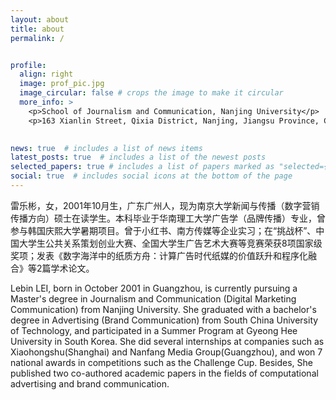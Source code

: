 ```yaml
---
layout: about
title: about
permalink: /


profile:
  align: right
  image: prof_pic.jpg
  image_circular: false # crops the image to make it circular
  more_info: >
    <p>School of Journalism and Communication, Nanjing University</p>
    <p>163 Xianlin Street, Qixia District, Nanjing, Jiangsu Province, China 210023</p>
    

news: true  # includes a list of news items 
latest_posts: true  # includes a list of the newest posts
selected_papers: true # includes a list of papers marked as "selected={true}"
social: true  # includes social icons at the bottom of the page
---
```



雷乐彬，女，2001年10月生，广东广州人，现为南京大学新闻与传播（数字营销传播方向）硕士在读学生。本科毕业于华南理工大学广告学（品牌传播）专业，曾参与韩国庆熙大学暑期项目。曾于小红书、南方传媒等企业实习；在“挑战杯”、中国大学生公共关系策划创业大赛、全国大学生广告艺术大赛等竞赛荣获8项国家级奖项；发表《数字海洋中的纸质方舟：计算广告时代纸媒的价值跃升和程序化融合》等2篇学术论文。

Lebin LEI, born in October 2001 in Guangzhou, is currently pursuing a Master's degree in Journalism and Communication (Digital Marketing Communication) from Nanjing University. She graduated with a bachelor's degree in Advertising (Brand Communication) from South China University of Technology, and participated in a Summer Program at Gyeong Hee University in South Korea. She did several internships at companies such as Xiaohongshu(Shanghai) and Nanfang Media Group(Guangzhou), and won 7 national awards in competitions such as the Challenge Cup. Besides, She published two co-authored academic papers in the fields of computational advertising and brand communication.


